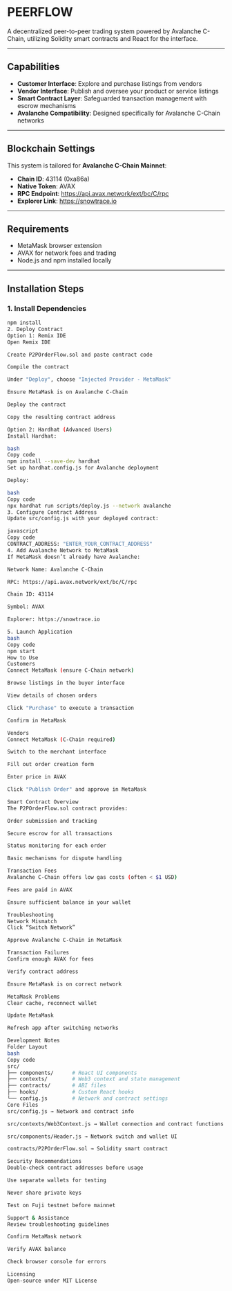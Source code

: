# PEERFLOW
 
A decentralized peer-to-peer trading system powered by Avalanche C-Chain, utilizing Solidity smart contracts and React for the interface.

---

## Capabilities

- **Customer Interface**: Explore and purchase listings from vendors  
- **Vendor Interface**: Publish and oversee your product or service listings  
- **Smart Contract Layer**: Safeguarded transaction management with escrow mechanisms  
- **Avalanche Compatibility**: Designed specifically for Avalanche C-Chain networks  

---

## Blockchain Settings

This system is tailored for **Avalanche C-Chain Mainnet**:

- **Chain ID**: 43114 (0xa86a)  
- **Native Token**: AVAX  
- **RPC Endpoint**: https://api.avax.network/ext/bc/C/rpc  
- **Explorer Link**: https://snowtrace.io  

---

## Requirements

- MetaMask browser extension  
- AVAX for network fees and trading  
- Node.js and npm installed locally  

---

## Installation Steps

### 1. Install Dependencies

```bash
npm install
2. Deploy Contract
Option 1: Remix IDE
Open Remix IDE

Create P2POrderFlow.sol and paste contract code

Compile the contract

Under "Deploy", choose "Injected Provider - MetaMask"

Ensure MetaMask is on Avalanche C-Chain

Deploy the contract

Copy the resulting contract address

Option 2: Hardhat (Advanced Users)
Install Hardhat:

bash
Copy code
npm install --save-dev hardhat
Set up hardhat.config.js for Avalanche deployment

Deploy:

bash
Copy code
npx hardhat run scripts/deploy.js --network avalanche
3. Configure Contract Address
Update src/config.js with your deployed contract:

javascript
Copy code
CONTRACT_ADDRESS: "ENTER_YOUR_CONTRACT_ADDRESS"
4. Add Avalanche Network to MetaMask
If MetaMask doesn’t already have Avalanche:

Network Name: Avalanche C-Chain

RPC: https://api.avax.network/ext/bc/C/rpc

Chain ID: 43114

Symbol: AVAX

Explorer: https://snowtrace.io

5. Launch Application
bash
Copy code
npm start
How to Use
Customers
Connect MetaMask (ensure C-Chain network)

Browse listings in the buyer interface

View details of chosen orders

Click "Purchase" to execute a transaction

Confirm in MetaMask

Vendors
Connect MetaMask (C-Chain required)

Switch to the merchant interface

Fill out order creation form

Enter price in AVAX

Click "Publish Order" and approve in MetaMask

Smart Contract Overview
The P2POrderFlow.sol contract provides:

Order submission and tracking

Secure escrow for all transactions

Status monitoring for each order

Basic mechanisms for dispute handling

Transaction Fees
Avalanche C-Chain offers low gas costs (often < $1 USD)

Fees are paid in AVAX

Ensure sufficient balance in your wallet

Troubleshooting
Network Mismatch
Click “Switch Network”

Approve Avalanche C-Chain in MetaMask

Transaction Failures
Confirm enough AVAX for fees

Verify contract address

Ensure MetaMask is on correct network

MetaMask Problems
Clear cache, reconnect wallet

Update MetaMask

Refresh app after switching networks

Development Notes
Folder Layout
bash
Copy code
src/
├── components/      # React UI components
├── contexts/        # Web3 context and state management
├── contracts/       # ABI files
├── hooks/           # Custom React hooks
└── config.js        # Network and contract settings
Core Files
src/config.js → Network and contract info

src/contexts/Web3Context.js → Wallet connection and contract functions

src/components/Header.js → Network switch and wallet UI

contracts/P2POrderFlow.sol → Solidity smart contract

Security Recommendations
Double-check contract addresses before usage

Use separate wallets for testing

Never share private keys

Test on Fuji testnet before mainnet

Support & Assistance
Review troubleshooting guidelines

Confirm MetaMask network

Verify AVAX balance

Check browser console for errors

Licensing
Open-source under MIT License
